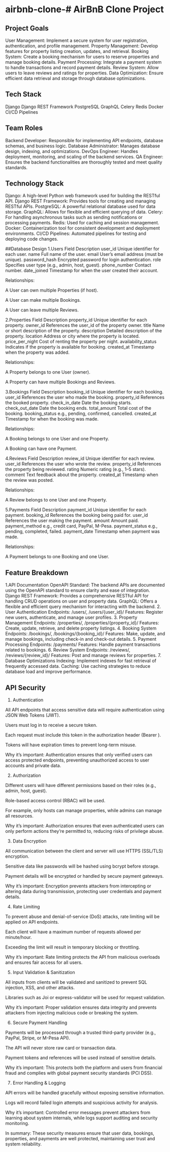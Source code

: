 # airbnb-clone-# AirBnB Clone Project

## Project Goals
User Management: Implement a secure system for user registration, authentication, and profile management.
Property Management: Develop features for property listing creation, updates, and retrieval.
Booking System: Create a booking mechanism for users to reserve properties and manage booking details.
Payment Processing: Integrate a payment system to handle transactions and record payment details.
Review System: Allow users to leave reviews and ratings for properties.
Data Optimization: Ensure efficient data retrieval and storage through database optimizations.

## Tech Stack
Django
Django REST Framework
PostgreSQL
GraphQL
Celery
Redis
Docker
CI/CD Pipelines

## Team Roles
Backend Developer: Responsible for implementing API endpoints, database schemas, and business logic.
Database Administrator: Manages database design, indexing, and optimizations.
DevOps Engineer: Handles deployment, monitoring, and scaling of the backend services.
QA Engineer: Ensures the backend functionalities are thoroughly tested and meet quality standards.

## Technology Stack
Django: A high-level Python web framework used for building the RESTful API.
Django REST Framework: Provides tools for creating and managing RESTful APIs.
PostgreSQL: A powerful relational database used for data storage.
GraphQL: Allows for flexible and efficient querying of data.
Celery: For handling asynchronous tasks such as sending notifications or processing payments.
Redis: Used for caching and session management.
Docker: Containerization tool for consistent development and deployment environments.
CI/CD Pipelines: Automated pipelines for testing and deploying code changes.

##Database Design
1.Users
Field	   Description
user_id	Unique identifier for each user.
name	Full name of the user.
email	User’s email address (must be unique).
password_hash	Encrypted password for login authentication.
role	Specifies user type (e.g., admin, host, guest).
phone_number	Contact number.
date_joined	Timestamp for when the user created their account.

Relationships:

A User can own multiple Properties (if host).

A User can make multiple Bookings.

A User can leave multiple Reviews.

2.Properties
Field      	Description
property_id	Unique identifier for each property.
owner_id	References the user_id of the property owner.
title	Name or short description of the property.
description	Detailed description of the property.
location	Address or city where the property is located.
price_per_night	Cost of renting the property per night.
availability_status	Indicates if the property is available for booking.
created_at	Timestamp when the property was added.

Relationships:

A Property belongs to one User (owner).

A Property can have multiple Bookings and Reviews.

3.Bookings
Field	      Description
booking_id	Unique identifier for each booking.
user_id	References the user who made the booking.
property_id	References the booked property.
check_in_date	Date the booking starts.
check_out_date	Date the booking ends.
total_amount	Total cost of the booking.
booking_status	e.g., pending, confirmed, cancelled.
created_at	Timestamp for when the booking was made.

Relationships:

A Booking belongs to one User and one Property.

A Booking can have one Payment.

 4.Reviews
Field	      Description
review_id	Unique identifier for each review.
user_id	References the user who wrote the review.
property_id	References the property being reviewed.
rating	Numeric rating (e.g., 1–5 stars).
comment	Text feedback about the property.
created_at	Timestamp when the review was posted.

Relationships:

A Review belongs to one User and one Property.

5.Payments
Field	Description
payment_id	Unique identifier for each payment.
booking_id	References the booking being paid for.
user_id	References the user making the payment.
amount	Amount paid.
payment_method	e.g., credit card, PayPal, M-Pesa.
payment_status	e.g., pending, completed, failed.
payment_date	Timestamp when payment was made.

Relationships:

A Payment belongs to one Booking and one User.

## Feature Breakdown
1.API Documentation
OpenAPI Standard: The backend APIs are documented using the OpenAPI standard to ensure clarity and ease of integration.
Django REST Framework: Provides a comprehensive RESTful API for handling CRUD operations on user and property data.
GraphQL: Offers a flexible and efficient query mechanism for interacting with the backend.
2. User Authentication
Endpoints: /users/, /users/{user_id}/
Features: Register new users, authenticate, and manage user profiles.
3. Property Management
Endpoints: /properties/, /properties/{property_id}/
Features: Create, update, retrieve, and delete property listings.
4. Booking System
Endpoints: /bookings/, /bookings/{booking_id}/
Features: Make, update, and manage bookings, including check-in and check-out details.
5. Payment Processing
Endpoints: /payments/
Features: Handle payment transactions related to bookings.
6. Review System
Endpoints: /reviews/, /reviews/{review_id}/
Features: Post and manage reviews for properties.
7. Database Optimizations
Indexing: Implement indexes for fast retrieval of frequently accessed data.
Caching: Use caching strategies to reduce database load and improve performance.

## API Security
1. Authentication

All API endpoints that access sensitive data will require authentication using JSON Web Tokens (JWT).

Users must log in to receive a secure token.

Each request must include this token in the authorization header (Bearer <token>).

Tokens will have expiration times to prevent long-term misuse.

Why it’s important:
Authentication ensures that only verified users can access protected endpoints, preventing unauthorized access to user accounts and private data.

2. Authorization

Different users will have different permissions based on their roles (e.g., admin, host, guest).

Role-based access control (RBAC) will be used.

For example, only hosts can manage properties, while admins can manage all resources.

Why it’s important:
Authorization ensures that even authenticated users can only perform actions they’re permitted to, reducing risks of privilege abuse.

3. Data Encryption

All communication between the client and server will use HTTPS (SSL/TLS) encryption.

Sensitive data like passwords will be hashed using bcrypt before storage.

Payment details will be encrypted or handled by secure payment gateways.

Why it’s important:
Encryption prevents attackers from intercepting or altering data during transmission, protecting user credentials and payment details.

4. Rate Limiting

To prevent abuse and denial-of-service (DoS) attacks, rate limiting will be applied on API endpoints.

Each client will have a maximum number of requests allowed per minute/hour.

Exceeding the limit will result in temporary blocking or throttling.

Why it’s important:
Rate limiting protects the API from malicious overloads and ensures fair access for all users.

5. Input Validation & Sanitization

All inputs from clients will be validated and sanitized to prevent SQL injection, XSS, and other attacks.

Libraries such as Joi or express-validator will be used for request validation.

Why it’s important:
Proper validation ensures data integrity and prevents attackers from injecting malicious code or breaking the system.

6. Secure Payment Handling

Payments will be processed through a trusted third-party provider (e.g., PayPal, Stripe, or M-Pesa API).

The API will never store raw card or transaction data.

Payment tokens and references will be used instead of sensitive details.

Why it’s important:
This protects both the platform and users from financial fraud and complies with global payment security standards (PCI DSS).

7. Error Handling & Logging

API errors will be handled gracefully without exposing sensitive information.

Logs will record failed login attempts and suspicious activity for analysis.

Why it’s important:
Controlled error messages prevent attackers from learning about system internals, while logs support auditing and security monitoring.

In summary:
These security measures ensure that user data, bookings, properties, and payments are well protected, maintaining user trust and system reliability.
